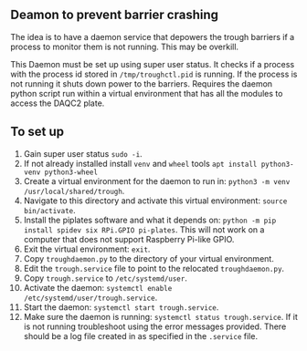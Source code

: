 ## Deamon to prevent barrier crashing
The idea is to have a daemon service that depowers the trough
barriers if a process to monitor them is not running. This may
be overkill.

This Daemon must be set up using super user status.
It checks if a process with the process id
stored in `/tmp/troughctl.pid` is running. If the process is
not running it shuts down power to the barriers. Requires
the daemon python script run within a virtual environment
that has all the modules to access the DAQC2 plate.

## To set up
1. Gain super user status `sudo -i`.
2. If not already installed install `venv` and `wheel` tools
   `apt install python3-venv python3-wheel`
3. Create a virtual environment for the daemon to run in:
   `python3 -m venv /usr/local/shared/trough`.
4. Navigate to this directory and activate this virtual environment:
   `source bin/activate`.
5. Install the piplates software and what it depends on: `python -m
pip install spidev six RPi.GPIO pi-plates`. This will not work on a computer
   that does not support Raspberry Pi-like GPIO.
6. Exit the virtual environment: `exit`.
7. Copy `troughdaemon.py` to the directory of your virtual environment.
8. Edit the `trough.service` file to point to the relocated
   `troughdaemon.py`.
9. Copy `trough.service` to `/etc/systemd/user`.
10. Activate the daemon: `systemctl enable /etc/systemd/user/trough.service`.
11. Start the daemon: `systemctl start trough.service`.
12. Make sure the daemon is running: `systemctl status trough.service`.
   If it is not running troubleshoot using the error messages provided.
   There should be a log file created in as specified in the `.service` file.